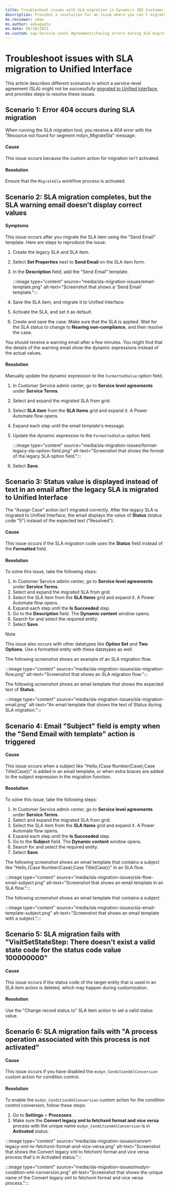 ```yaml
---
title: Troubleshoot issues with SLA migration in Dynamics 365 Customer Service
description: Provides a resolution for an issue where you can't migrate SLAs to Unified Interface in Microsoft Dynamics 365 Customer Service.
ms.reviewer: sdas
ms.author: ankugupta
ms.date: 08/18/2023
ms.custom: sap:Service Level Agreements\Facing errors during SLA migration
---
```

# Troubleshoot issues with SLA migration to Unified Interface

This article describes different scenarios in which a service-level agreement (SLA) might not be successfully [migrated to Unified Interface](/dynamics365/customer-service/migrate-automatic-record-creation-and-sla-agreements#migrate-automatic-record-creation-rules-and-service-level-agreements), and provides steps to resolve these issues.

## Scenario 1: Error 404 occurs during SLA migration

When running the SLA migration tool, you receive a 404 error with the "Resource not found for segment mdyn_MigrateSla" message.

#### Cause

This issue occurs because the custom action for migration isn't activated.

#### Resolution

Ensure that the `MigrateSla` workflow process is activated.

## Scenario 2: SLA migration completes, but the SLA warning email doesn't display correct values

#### Symptoms

This issue occurs after you migrate the SLA item using the "Send Email" template. Here are steps to reproduce the issue:

1. Create the legacy SLA and SLA item.
2. Select **Set Properties** next to **Send Email** on the SLA item form.
3. In the **Description** field, add the "Send Email" template.

   :::image type="content" source="media/sla-migration-issues/email-template.png" alt-text="Screenshot that shows a 'Send Email' template.":::

4. Save the SLA item, and migrate it to Unified Interface.
5. Activate the SLA, and set it as default.
6. Create and save the case. Make sure that the SLA is applied. Wait for the SLA status to change to **Nearing non-compliance**, and then resolve the case.

You should receive a warning email after a few minutes. You might find that the details of the warning email show the dynamic expressions instead of the actual values.

#### Resolution

Manually update the dynamic expression to the `FormattedValue` option field.

1. In Customer Service admin center, go to **Service level agreements** under **Service Terms**.
2. Select and expand the migrated SLA from grid.
3. Select **SLA item** from the **SLA Items** grid and expand it. A Power Automate flow opens.
4. Expand each step until the email template's message.
5. Update the dynamic expression to the `FormattedValue` option field.

   :::image type="content" source="media/sla-migration-issues/format-legacy-sla-option-field.png" alt-text="Screenshot that shows the format of the legacy SLA option field.":::

6. Select **Save**.

## Scenario 3: Status value is displayed instead of text in an email after the legacy SLA is migrated to Unified Interface

The "Assign Case" action isn't migrated correctly. After the legacy SLA is migrated to Unified Interface, the email displays the value of **Status** (status code "5") instead of the expected text ("Resolved").

#### Cause

This issue occurs if the SLA migration code uses the **Status** field instead of the **Formatted** field.

#### Resolution

To solve this issue, take the following steps:

1. In Customer Service admin center, go to **Service level agreements** under **Service Terms**.
2. Select and expand the migrated SLA from grid.
3. Select the SLA item from the **SLA Items** grid and expand it. A Power Automate flow opens.
4. Expand each step until the **Is Succeeded** step.
5. Go to the **Description** field. The **Dynamic content** window opens.
6. Search for and select the required entity.
7. Select **Save**.

> [!NOTE]
> This issue also occurs with other datatypes like **Option Set** and **Two Options**. Use a formatted entity with these datatypes as well.

The following screenshot shows an example of an SLA migration flow.

:::image type="content" source="media/sla-migration-issues/sla-migration-flow.png" alt-text="Screenshot that shows an SLA migration flow.":::

The following screenshot shows an email template that shows the expected text of **Status**.

:::image type="content" source="media/sla-migration-issues/sla-migration-email.png" alt-text="An email template that shows the text of Status during SLA migration.":::

## Scenario 4: Email "Subject" field is empty when the "Send Email with template" action is triggered

#### Cause

This issue occurs when a subject like "Hello,{Case Number(Case);Case Title(Case)}" is added in an email template, or when extra braces are added to the subject expression in the migration function.

#### Resolution

To solve this issue, take the following steps:

1. In Customer Service admin center, go to **Service level agreements** under **Service Terms**.
2. Select and expand the migrated SLA from grid.
3. Select the SLA item from the **SLA Items** grid and expand it. A Power Automate flow opens.
4. Expand each step until the **Is Succeeded** step.
5. Go to the **Subject** field. The **Dynamic content** window opens.
6. Search for and select the required entity.
7. Select **Save**.

The following screenshot shows an email template that contains a subject like "Hello,{Case Number(Case);Case Title(Case)}" in an SLA flow.

:::image type="content" source="media/sla-migration-issues/sla-flow-email-subject.png" alt-text="Screenshot that shows an email template in an SLA flow.":::

The following screenshot shows an email template that contains a subject.

:::image type="content" source="media/sla-migration-issues/sla-email-template-subject.png" alt-text="Screenshot that shows an email template with a subject.":::

## Scenario 5: SLA migration fails with "VisitSetStateStep: There doesn't exist a valid state code for the status code value 100000000"

#### Cause

This issue occurs if the status code of the target entity that is used in an SLA item action is deleted, which may happen during customization.

#### Resolution

Use the "Change record status to" SLA item action to set a valid status value.

## Scenario 6: SLA migration fails with "A process operation associated with this process is not activated"

#### Cause

This issue occurs if you have disabled the `msdyn_ConditionXmlConversion` custom action for condition control.

#### Resolution

To enable the `msdyn_ConditionXmlConversion` custom action for the condition control conversion, follow these steps:

1. Go to **Settings** > **Processes**.
2. Make sure the **Convert legacy xml to fetchxml format and vice versa** process with the unique name `msdyn_ConditionXmlConversion` is in **Activated** status.

:::image type="content" source="media/sla-migration-issues/convert-legacy-xml-to-fetchxml-format-and-vice-versa.png" alt-text="Screenshot that shows the Convert legacy xml to fetchxml format and vice versa process that's in Activated status.":::

:::image type="content" source="media/sla-migration-issues/msdyn-condition-xml-conversion.png" alt-text="Screenshot that shows the unique name of the Convert legacy xml to fetchxml format and vice versa process.":::
